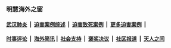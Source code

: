 
### 明慧海外之窗

####  [武汉肺炎](indexes/365.md?t=02050500) &nbsp;|&nbsp;  [迫害案例综述](indexes/328.md?t=02050500) &nbsp;|&nbsp; [迫害致死案例](indexes/277.md?t=02050500)  &nbsp;|&nbsp; [更多迫害案例](indexes/81.md?t=02050500)  &nbsp;|&nbsp; 
####  [时事评论](indexes/251.md?t=02050500) &nbsp;|&nbsp; [海外简讯](indexes/245.md?t=02050500)&nbsp;|&nbsp;  [社会支持](indexes/140.md?t=02050500) &nbsp;|&nbsp; [褒奖决议](indexes/282.md?t=02050500) &nbsp;|&nbsp; [社区报道](indexes/91.md?t=02050500)  &nbsp;|&nbsp; [天人之间](indexes/78.md?t=02050500) 

